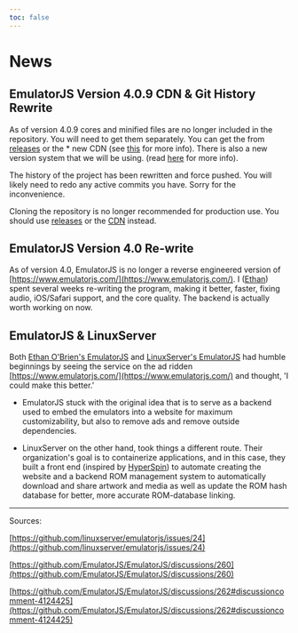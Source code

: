 ```yaml
---
toc: false
---
```

# News

## EmulatorJS Version 4.0.9 CDN & Git History Rewrite

As of version 4.0.9 cores and minified files are no longer included in the repository. You will need to get them separately. You can get the from [releases](https://github.com/EmulatorJS/EmulatorJS/releases) or the * new CDN (see [this](#CDN) for more info). There is also a new version system that we will be using. (read [here](CDN.html) for more info).

The history of the project has been rewritten and force pushed. You will likely need to redo any active commits you have. Sorry for the inconvenience.

Cloning the repository is no longer recommended for production use. You should use [releases](https://github.com/EmulatorJS/EmulatorJS/releases) or the [CDN](https://cdn.emulatorjs.org/) instead.

## EmulatorJS Version 4.0 Re-write

As of version 4.0, EmulatorJS is no longer a reverse engineered version of [https://www.emulatorjs.com/](https://www.emulatorjs.com/). I ([Ethan](https://github.com/ethanaobrien)) spent several weeks re-writing the program, making it better, faster, fixing audio, iOS/Safari support, and the core quality. The backend is actually worth working on now.

## EmulatorJS & LinuxServer

Both [Ethan O'Brien's EmulatorJS](https://github.com/EmulatorJS/EmulatorJS) and [LinuxServer's EmulatorJS](https://github.com/linuxserver/emulatorjs) had humble beginnings by seeing the service on the ad ridden [https://www.emulatorjs.com/](https://www.emulatorjs.com/) and thought, 'I could make this better.'

* EmulatorJS stuck with the original idea that is to serve as a backend used to embed the emulators into a website for maximum customizability, but also to remove ads and remove outside dependencies.

* LinuxServer on the other hand, took things a different route. Their organization's goal is to containerize applications, and in this case, they built a front end (inspired by [HyperSpin](https://hyperspin-fe.com/)) to automate creating the website and a backend ROM management system to automatically download and share artwork and media as well as update the ROM hash database for better, more accurate ROM-database linking.

***

Sources:

[https://github.com/linuxserver/emulatorjs/issues/24](https://github.com/linuxserver/emulatorjs/issues/24)

[https://github.com/EmulatorJS/EmulatorJS/discussions/260](https://github.com/EmulatorJS/EmulatorJS/discussions/260)

[https://github.com/EmulatorJS/EmulatorJS/discussions/262#discussioncomment-4124425](https://github.com/EmulatorJS/EmulatorJS/discussions/262#discussioncomment-4124425)
